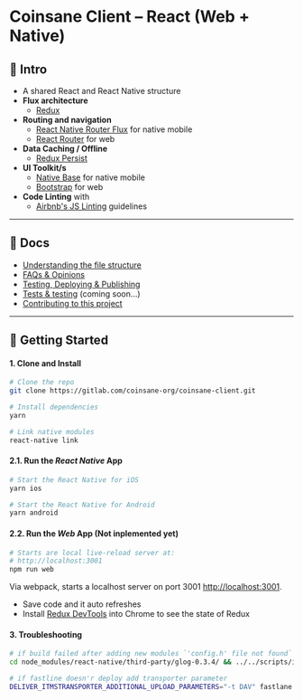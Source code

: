# Coinsane Client – React (Web + Native)

## 👋 Intro

- A shared React and React Native structure
- __Flux architecture__
    - [Redux](https://redux.js.org/docs/introduction/)
- __Routing and navigation__
    - [React Native Router Flux](https://github.com/aksonov/react-native-router-flux) for native mobile
    - [React Router](https://github.com/ReactTraining/react-router) for web
- __Data Caching / Offline__
    - [Redux Persist](https://github.com/rt2zz/redux-persist)
- __UI Toolkit/s__
    - [Native Base](https://nativebase.io/) for native mobile
    - [Bootstrap](https://getbootstrap.com/) for web
- __Code Linting__ with
    - [Airbnb's JS Linting](https://github.com/airbnb/javascript) guidelines

---

## 📖 Docs

- [Understanding the file structure](/docs/file-structure.md)
- [FAQs & Opinions](/docs/faqs.md)
- [Testing, Deploying & Publishing](/docs/publishing.md)
- [Tests & testing](/docs/testing.md) (coming soon...)
- [Contributing to this project](/docs/contributing.md)

---

## 🚀 Getting Started

#### 1. Clone and Install

```bash
# Clone the repo
git clone https://gitlab.com/coinsane-org/coinsane-client.git

# Install dependencies
yarn

# Link native modules
react-native link
```

#### 2.1. Run the _React Native_ App

```bash
# Start the React Native for iOS
yarn ios

# Start the React Native for Android
yarn android
```


#### 2.2. Run the _Web_ App (Not inplemented yet)

```bash
# Starts are local live-reload server at:
# http://localhost:3001
npm run web
```

Via webpack, starts a localhost server on port 3001 [http://localhost:3001](http://localhost:3001).

- Save code and it auto refreshes
- Install [Redux DevTools](https://chrome.google.com/webstore/detail/redux-devtools/lmhkpmbekcpmknklioeibfkpmmfibljd?hl=en) into Chrome to see the state of Redux

#### 3. Troubleshooting

```bash
# if build failed after adding new modules `'config.h' file not found`
cd node_modules/react-native/third-party/glog-0.3.4/ && ../../scripts/ios-configure-glog.sh && cd ../../../../
```

```bash
# if fastline doesn'r deploy add transporter parameter
DELIVER_ITMSTRANSPORTER_ADDITIONAL_UPLOAD_PARAMETERS="-t DAV" fastlane
```
